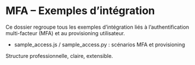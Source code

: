 # MFA – Exemples d’intégration

Ce dossier regroupe tous les exemples d’intégration liés à l’authentification multi-facteur (MFA) et au provisioning utilisateur.

- sample_access.js / sample_access.py : scénarios MFA et provisioning

Structure professionnelle, claire, extensible.
